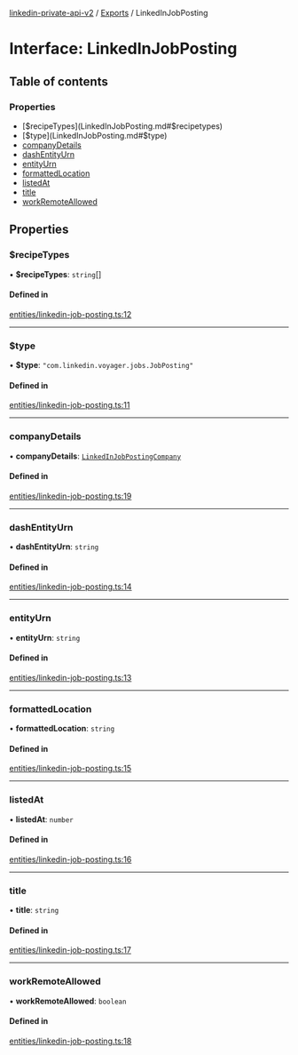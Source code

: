 [linkedin-private-api-v2](../README.md) / [Exports](../modules.md) / LinkedInJobPosting

# Interface: LinkedInJobPosting

## Table of contents

### Properties

- [$recipeTypes](LinkedInJobPosting.md#$recipetypes)
- [$type](LinkedInJobPosting.md#$type)
- [companyDetails](LinkedInJobPosting.md#companydetails)
- [dashEntityUrn](LinkedInJobPosting.md#dashentityurn)
- [entityUrn](LinkedInJobPosting.md#entityurn)
- [formattedLocation](LinkedInJobPosting.md#formattedlocation)
- [listedAt](LinkedInJobPosting.md#listedat)
- [title](LinkedInJobPosting.md#title)
- [workRemoteAllowed](LinkedInJobPosting.md#workremoteallowed)

## Properties

### $recipeTypes

• **$recipeTypes**: `string`[]

#### Defined in

[entities/linkedin-job-posting.ts:12](https://github.com/akash-gupt/linkedin-private-api/blob/d170d2d/src/entities/linkedin-job-posting.ts#L12)

___

### $type

• **$type**: ``"com.linkedin.voyager.jobs.JobPosting"``

#### Defined in

[entities/linkedin-job-posting.ts:11](https://github.com/akash-gupt/linkedin-private-api/blob/d170d2d/src/entities/linkedin-job-posting.ts#L11)

___

### companyDetails

• **companyDetails**: [`LinkedInJobPostingCompany`](LinkedInJobPostingCompany.md)

#### Defined in

[entities/linkedin-job-posting.ts:19](https://github.com/akash-gupt/linkedin-private-api/blob/d170d2d/src/entities/linkedin-job-posting.ts#L19)

___

### dashEntityUrn

• **dashEntityUrn**: `string`

#### Defined in

[entities/linkedin-job-posting.ts:14](https://github.com/akash-gupt/linkedin-private-api/blob/d170d2d/src/entities/linkedin-job-posting.ts#L14)

___

### entityUrn

• **entityUrn**: `string`

#### Defined in

[entities/linkedin-job-posting.ts:13](https://github.com/akash-gupt/linkedin-private-api/blob/d170d2d/src/entities/linkedin-job-posting.ts#L13)

___

### formattedLocation

• **formattedLocation**: `string`

#### Defined in

[entities/linkedin-job-posting.ts:15](https://github.com/akash-gupt/linkedin-private-api/blob/d170d2d/src/entities/linkedin-job-posting.ts#L15)

___

### listedAt

• **listedAt**: `number`

#### Defined in

[entities/linkedin-job-posting.ts:16](https://github.com/akash-gupt/linkedin-private-api/blob/d170d2d/src/entities/linkedin-job-posting.ts#L16)

___

### title

• **title**: `string`

#### Defined in

[entities/linkedin-job-posting.ts:17](https://github.com/akash-gupt/linkedin-private-api/blob/d170d2d/src/entities/linkedin-job-posting.ts#L17)

___

### workRemoteAllowed

• **workRemoteAllowed**: `boolean`

#### Defined in

[entities/linkedin-job-posting.ts:18](https://github.com/akash-gupt/linkedin-private-api/blob/d170d2d/src/entities/linkedin-job-posting.ts#L18)
